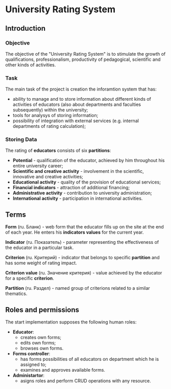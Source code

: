 # University Rating System

## Introduction

### Objective
The objective of the "University Rating System" is to stimulate the growth of qualifications, professionalism, productivity of pedagogical, scientific and other kinds of activities.

### Task
The main task of the project is creation the inforamtion system that has:
- ability to manage and to store information about different kinds of activities of educators (also about departments and faculties subsequently) within the university;
- tools for analysys of storing information;
- possibility of integration with external services (e.g. internal departments of rating calculation);

### Storing Data
The rating of **educators** consists of six **partitions**:
- **Potential** - qualification of the educator, achieved by him throughout his entire university career;
- **Scientific and creative activity** - involvement in the scientific, innovative and creative activities;
- **Educational activity** - quality of the provision of educational services;
- **Financial indicators** - attraction of additional financing;
- **Administrative activity** - contribution to university administration;
- **International activity** - participation in international activities.

## Terms
**Form** (ru. Бланк) - web form that the educator fills up on the site at the end of each year. He enters his **indicators values** for the current year.

**Indicator** (ru. Показатель) - parameter representing the effectiveness of the educator in a particular task.

**Criterion** (ru. Критерий) - indicator that belongs to specific **partition** and has some weight of rating impact.

**Criterion value** (ru. Значение критерия) - value achieved by the educator for a specific **сriterion**.

**Partition** (ru. Раздел) - named group of criterions related to a similar thematics.

## Roles and permissions

The start implementation supposes the following human roles: 
- **Educator**:
  - creates own forms;
  - edits own forms;
  - browses own forms.
- **Forms controller**:
  - has forms possibilities of all educators on department which he is assigned to;
  - examines and approves available forms.
- **Administartor**:
  - asigns roles and perform CRUD operations with any resource.
